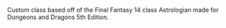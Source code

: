 Custom class based off of the Final Fantasy 14 class Astrologian made for Dungeons and Dragons 5th Edition.
